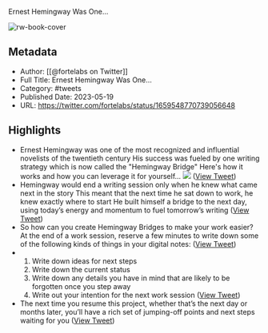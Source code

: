 Ernest Hemingway Was One...

![rw-book-cover](https://pbs.twimg.com/profile_images/1527701676521672707/YXvJP3ac.jpg)

## Metadata
- Author: [[@fortelabs on Twitter]]
- Full Title: Ernest Hemingway Was One...
- Category: #tweets
- Published Date: 2023-05-19
- URL: https://twitter.com/fortelabs/status/1659548770739056648

## Highlights
- Ernest Hemingway was one of the most recognized and influential novelists of the twentieth century
  His success was fueled by one writing strategy which is now called the "Hemingway Bridge" 
  Here's how it works and how you can leverage it for yourself... 
  ![](https://pbs.twimg.com/media/Fwfmz79XwAAiBU_.png) ([View Tweet](https://twitter.com/fortelabs/status/1659548770739056648))
- Hemingway would end a writing session only when he knew what came next in the story
  This meant that the next time he sat down to work, he knew exactly where to start
  He built himself a bridge to the next day, using today’s energy and momentum to fuel tomorrow’s writing ([View Tweet](https://twitter.com/fortelabs/status/1659548774727917568))
- So how can you create Hemingway Bridges to make your work easier?
  At the end of a work session, reserve a few minutes to write down some of the following kinds of things in your digital notes: ([View Tweet](https://twitter.com/fortelabs/status/1659548777106100225))
- 1. Write down ideas for next steps
  2. Write down the current status
  3. Write down any details you have in mind that are likely to be forgotten once you step away
  4. Write out your intention for the next work session ([View Tweet](https://twitter.com/fortelabs/status/1659548779140329472))
- The next time you resume this project, whether that’s the next day or months later, you’ll have a rich set of jumping-off points and next steps waiting for you ([View Tweet](https://twitter.com/fortelabs/status/1659548781187153920))
